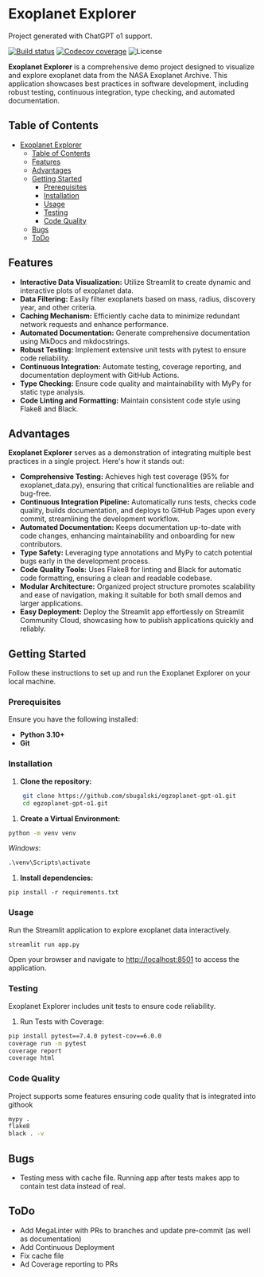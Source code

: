 # Exoplanet Explorer

Project generated with ChatGPT o1 support.

[![Build status](https://github.com/sbugalski/egzoplanet-chatgpt-o1/actions/workflows/ci.yml/badge.svg)](https://github.com/sbugalski/egzoplanet-chatgpt-o1/actions/workflows/ci.yml)
[![Codecov coverage](https://codecov.io/github/sbugalski/egzoplanet-chatgpt-o1/graph/badge.svg?token=13WNDZIFKO)](https://codecov.io/github/sbugalski/egzoplanet-chatgpt-o1)
![License](https://img.shields.io/badge/license-MIT-blue.svg)

**Exoplanet Explorer** is a comprehensive demo project designed to visualize and explore exoplanet data from the NASA Exoplanet Archive. This application showcases best practices in software development, including robust testing, continuous integration, type checking, and automated documentation.

## Table of Contents

- [Exoplanet Explorer](#exoplanet-explorer)
  - [Table of Contents](#table-of-contents)
  - [Features](#features)
  - [Advantages](#advantages)
  - [Getting Started](#getting-started)
    - [Prerequisites](#prerequisites)
    - [Installation](#installation)
    - [Usage](#usage)
    - [Testing](#testing)
    - [Code Quality](#code-quality)
  - [Bugs](#bugs)
  - [ToDo](#todo)

## Features

- **Interactive Data Visualization:** Utilize Streamlit to create dynamic and interactive plots of exoplanet data.
- **Data Filtering:** Easily filter exoplanets based on mass, radius, discovery year, and other criteria.
- **Caching Mechanism:** Efficiently cache data to minimize redundant network requests and enhance performance.
- **Automated Documentation:** Generate comprehensive documentation using MkDocs and mkdocstrings.
- **Robust Testing:** Implement extensive unit tests with pytest to ensure code reliability.
- **Continuous Integration:** Automate testing, coverage reporting, and documentation deployment with GitHub Actions.
- **Type Checking:** Ensure code quality and maintainability with MyPy for static type analysis.
- **Code Linting and Formatting:** Maintain consistent code style using Flake8 and Black.

## Advantages

**Exoplanet Explorer** serves as a demonstration of integrating multiple best practices in a single project. Here's how it stands out:

- **Comprehensive Testing:** Achieves high test coverage (95% for exoplanet_data.py), ensuring that critical functionalities are reliable and bug-free.
- **Continuous Integration Pipeline:** Automatically runs tests, checks code quality, builds documentation, and deploys to GitHub Pages upon every commit, streamlining the development workflow.
- **Automated Documentation:** Keeps documentation up-to-date with code changes, enhancing maintainability and onboarding for new contributors.
- **Type Safety:** Leveraging type annotations and MyPy to catch potential bugs early in the development process.
- **Code Quality Tools:** Uses Flake8 for linting and Black for automatic code formatting, ensuring a clean and readable codebase.
- **Modular Architecture:** Organized project structure promotes scalability and ease of navigation, making it suitable for both small demos and larger applications.
- **Easy Deployment:** Deploy the Streamlit app effortlessly on Streamlit Community Cloud, showcasing how to publish applications quickly and reliably.

## Getting Started

Follow these instructions to set up and run the Exoplanet Explorer on your local machine.

### Prerequisites

Ensure you have the following installed:

- **Python 3.10+**
- **Git**

### Installation

1. **Clone the repository:**

```bash
    git clone https://github.com/sbugalski/egzoplanet-gpt-o1.git
    cd egzoplanet-gpt-o1.git
```

1. **Create a Virtual Environment:**

```bash
python -m venv venv
```

_Windows_:

```cmd
.\venv\Scripts\activate
```

1. **Install dependencies:**

```pip install --upgrade pip
pip install -r requirements.txt
```

### Usage

Run the Streamlit application to explore exoplanet data interactively.

```bash
streamlit run app.py
```

Open your browser and navigate to <http://localhost:8501> to access the application.

### Testing

Exoplanet Explorer includes unit tests to ensure code reliability.

1. Run Tests with Coverage:

```bash
pip install pytest==7.4.0 pytest-cov==6.0.0
coverage run -m pytest
coverage report
coverage html
```

### Code Quality

Project supports some features ensuring code quality that is integrated into githook

```bash
mypy .
flake8
black . -v
```

## Bugs

- Testing mess with cache file. Running app after tests makes app to contain test data instead of real.

## ToDo

- Add MegaLinter with PRs to branches and update pre-commit (as well as documentation)
- Add Continuous Deployment
- Fix cache file
- Ad Coverage reporting to PRs
